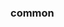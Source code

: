 <!-- Space: ZshDevOps -->
<!-- Parent: Project -->
<!-- Title: Project Examples -->

<!-- Label: Examples -->
<!-- Include: docs/disclaimer.md -->
<!-- Include: ac:toc -->

### common
